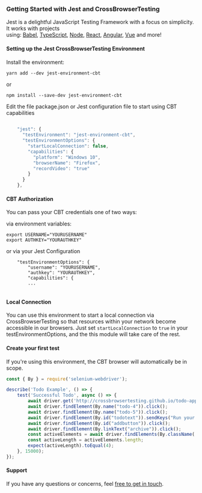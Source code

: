 ### Getting Started with Jest and CrossBrowserTesting
Jest is a delightful JavaScript Testing Framework with a focus on simplicity.
It works with projects using: <a href="https://babeljs.io/">Babel</a>, <a href="https://www.typescriptlang.org/">TypeScript</a>, <a href="https://nodejs.org/en/">Node</a>, <a href="https://reactjs.org/">React</a>, <a href="https://angular.io/">Angular</a>, <a href="https://vuejs.org/">Vue</a> and more!
#### Setting up the Jest CrossBrowserTesting Environment
Install the environment:

```yarn add --dev jest-environment-cbt```

or 

```npm install --save-dev jest-environment-cbt```

Edit the file package.json or Jest configuration file to start using CBT capabilities
```javascript
    
    "jest": {
      "testEnvironment": "jest-environment-cbt",
      "testEnvironmentOptions": {
        "startLocalConnection": false,
        "capabilities": {
          "platform": "Windows 10",
          "browserName": "Firefox",
          "recordVideo": "true"
        }
      }
    },

```

#### CBT Authorization

You can pass your CBT credentials one of two ways: 

via environment variables:
```shell script
export USERNAME="YOURUSERNAME"
export AUTHKEY="YOURAUTHKEY"
```

or via your Jest Configuration
```angular2
    "testEnvironmentOptions": {
        "username": "YOURUSERNAME",
        "authkey": "YOURAUTHKEY",
        "capabilities": {
        ...
        
```

#### Local Connection

You can use this environment to start a local connection via CrossBrowserTesting so that resources within your network become accessible in our browsers. Just set `startLocalConnection` to `true` in your testEnvironmentOptions, and the this module will take care of the rest.

#### Create your first test

If you're using this environment, the CBT browser will automatically be in scope.

```javascript
const { By } = require('selenium-webdriver');

describe('Todo Example', () => {
    test('Successful Todo', async () => {
        await driver.get('http://crossbrowsertesting.github.io/todo-app.html');
        await driver.findElement(By.name("todo-4")).click();
        await driver.findElement(By.name("todo-5")).click();
        await driver.findElement(By.id("todotext")).sendKeys("Run your first Selenium Test");
        await driver.findElement(By.id("addbutton")).click();
        await driver.findElement(By.linkText("archive")).click();
        const activeElements = await driver.findElements(By.className('done-false'));
        const activeLength = activeElements.length;
        expect(activeLength).toEqual(4);
    }, 15000);
});
```

#### Support
If you have any questions or concerns, feel <a href="mailto:support@crossbrowsertesting.com">free to get in touch</a>.

